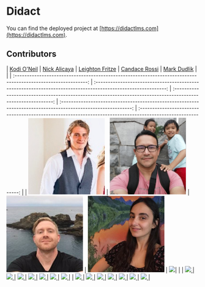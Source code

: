 # Didact

You can find the deployed project at [https://didactlms.com](https://didactlms.com).

## Contributors


|                                       [Kodi O'Neil](https://github.com/yutveg)                                        |                                       [Nick Alicaya](https://github.com/NickAlicaya)                                        |                                       [Leighton Fritze](https://github.com/Lfritze)                                        |                                       [Candace Rossi](https://github.com/CandaceRossi)                                        |                                       [Mark Dudlik](http://markdudlik.com/)                                        |                                                                             |                                                                               |
 :-----------------------------------------------------------------------------------------------------------: | :-----------------------------------------------------------------------------------------------------------: | :-----------------------------------------------------------------------------------------------------------: | :-----------------------------------------------------------------------------------------------------------: | :-----------------------------------------------------------------------------------------------------------: |
|                      [<img src="./didact/src/images/labs21/kodi.png" width = "200" />](https://github.com/AndrewA0112)                       |                      [<img src="./didact/src/images/labs21/nick.png" width = "200" />](https://jonathanscott.io/)                       |                      [<img src="./didact/src/images/labs21/leighton.png" width = "200" />](http://www.eli-sacks.com/)                       |                      [<img src="./didact/src/images/labs21/candace.png" width = "200" />](https://www.sethnadu.com/)                       |                      [<img src="./didact/src/images/team/mark.png" width = "200" />](http://markdudlik.com/)|                                           |
|                 [<img src="https://github.com/favicon.ico" width="15"> ](https://github.com/AndrewA0112)                 |            [<img src="https://github.com/favicon.ico" width="15"> ](https://github.com/jondscott21)             |           [<img src="https://github.com/favicon.ico" width="15"> ](https://github.com/Bastlifa)            |          [<img src="https://github.com/favicon.ico" width="15"> ](https://github.com/sethnadu)           |            [<img src="https://github.com/favicon.ico" width="15"> ](https://github.com/allenben746)             |            [<img src="https://github.com/favicon.ico" width="15"> ](http://markdudlik.com/)             |            [<img src="https://github.com/favicon.ico" width="15"> ](http://www.github.com/toddmckenzie)             |
| [ <img src="https://static.licdn.com/sc/h/al2o9zrvru7aqj8e1x2rzsrca" width="15"> ](https://www.linkedin.com/in/andrewmkal/) | [ <img src="https://static.licdn.com/sc/h/al2o9zrvru7aqj8e1x2rzsrca" width="15"> ](https://www.linkedin.com/in/jonathandavidscott/) | [ <img src="https://static.licdn.com/sc/h/al2o9zrvru7aqj8e1x2rzsrca" width="15"> ](https://www.linkedin.com/in/eli-sacks-055588187/) | [ <img src="https://static.licdn.com/sc/h/al2o9zrvru7aqj8e1x2rzsrca" width="15"> ](https://www.linkedin.com/in/seth-nadu-8b5983187/) | [ <img src="https://static.licdn.com/sc/h/al2o9zrvru7aqj8e1x2rzsrca" width="15"> ](https://www.linkedin.com/in/benjamin-allen-a4279a166/) | [ <img src="https://static.licdn.com/sc/h/al2o9zrvru7aqj8e1x2rzsrca" width="15"> ]( https://www.linkedin.com/in/markdudlik/) | [ <img src="https://static.licdn.com/sc/h/al2o9zrvru7aqj8e1x2rzsrca" width="15"> ](https://www.linkedin.com/) |

<br>
<br>
